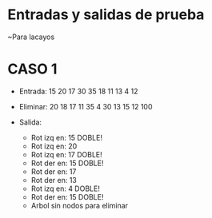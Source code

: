 # Entradas y salidas de prueba
~Para lacayos

# CASO 1
- Entrada:
    15
    20
    17
    30
    35
    18
    11
    13
    4
    12

- Eliminar:
    20
    18
    17
    11
    35
    4
    30
    13
    15
    12
    100

- Salida:
    - Rot izq en: 15 DOBLE!
    - Rot izq en: 20
    - Rot izq en: 17 DOBLE!
    - Rot der en: 15 DOBLE!
    - Rot der en: 17
    - Rot der en: 13
    - Rot izq en: 4 DOBLE!
    - Rot der en: 15 DOBLE!
    - Arbol sin nodos para eliminar